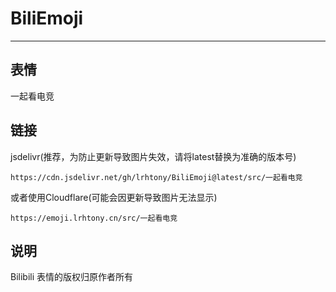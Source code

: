 # BiliEmoji
---
## 表情
一起看电竞
## 链接
jsdelivr(推荐，为防止更新导致图片失效，请将latest替换为准确的版本号)
```
https://cdn.jsdelivr.net/gh/lrhtony/BiliEmoji@latest/src/一起看电竞
```
或者使用Cloudflare(可能会因更新导致图片无法显示)
```
https://emoji.lrhtony.cn/src/一起看电竞
```
## 说明
Bilibili 表情的版权归原作者所有
